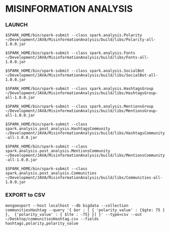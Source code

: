 # MISINFORMATION ANALYSIS

### LAUNCH

```$SPARK_HOME/bin/spark-submit --class spark.analysis.Polarity ~/Development/JAVA/MisinformationAnalysis/build/libs/Polarity-all-1.0.0.jar```

```$SPARK_HOME/bin/spark-submit --class spark.analysis.Fonts ~/Development/JAVA/MisinformationAnalysis/build/libs/Fonts-all-1.0.0.jar```

```$SPARK_HOME/bin/spark-submit --class spark.analysis.SocialBot ~/Development/JAVA/MisinformationAnalysis/build/libs/SocialBot-all-1.0.0.jar```

```$SPARK_HOME/bin/spark-submit --class spark.analysis.HashtagsGroup ~/Development/JAVA/MisinformationAnalysis/build/libs/HashtagsGroup-all-1.0.0.jar```
  
```$SPARK_HOME/bin/spark-submit --class spark.analysis.MentionsGroup ~/Development/JAVA/MisinformationAnalysis/build/libs/MentionsGroup-all-1.0.0.jar```

```$SPARK_HOME/bin/spark-submit --class spark.analysis.post_analysis.HashtagsCommunity ~/Development/JAVA/MisinformationAnalysis/build/libs/HashtagsCommunity-all-1.0.0.jar```
   
```$SPARK_HOME/bin/spark-submit --class spark.analysis.post_analysis.MentionsCommunity ~/Development/JAVA/MisinformationAnalysis/build/libs/MentionsCommunity-all-1.0.0.jar```

```$SPARK_HOME/bin/spark-submit --class spark.analysis.post_analysis.Communities ~/Development/JAVA/MisinformationAnalysis/build/libs/Communities-all-1.0.0.jar```


### EXPORT to CSV

```mongoexport --host localhost --db bigdata --collection communitiesHashtag --query '{ $or : [ { 'polarity_value' : {$gte: 75 } },  {'polarity_value' : { $lte : -75} }] }' --type=csv --out ~/Desktop/communitiesHashtag.csv --fields hashtags,polarity,polarity_value```